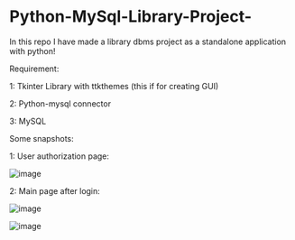 # Python-MySql-Library-Project-
In this repo I have made a library dbms project as a standalone application with python!

Requirement:

  1: Tkinter Library with ttkthemes (this if for creating GUI)

  2: Python-mysql connector

  3: MySQL

Some snapshots:

  1: User authorization page:
        
   ![image](https://user-images.githubusercontent.com/67225894/168861041-ec2af546-c248-4cfd-a032-0da2338c2ed7.png)
  
  2: Main page after login:
        
![image](https://user-images.githubusercontent.com/67225894/168861281-858835aa-a93b-4c77-a0cb-825bcaef8d82.png)
                                                            

        
![image](https://user-images.githubusercontent.com/67225894/168861838-186d6e44-adb8-4078-9da0-a08434676abb.png)

                                                            
        

